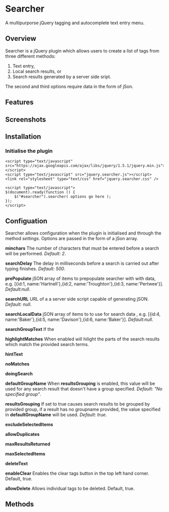 # Searcher

A multipurporse jQuery tagging and autocomplete text entry menu.

## Overview

Searcher is a jQuery plugin which allows users to create a list of tags from three different methods:

1. Text entry,
2. Local search results, or
3. Search results generated by a server side sript.

The second and third options require data in the form of jSon.

## Features

## Screenshots

## Installation

### Initialise the plugin

````
<script type="text/javascript" src="https://ajax.googleapis.com/ajax/libs/jquery/1.5.1/jquery.min.js"></script>
<script type="text/javascript" src="jquery.searcher.js"></script>
<link rel="stylesheet" type="text/css" href="jquery.searcher.css" />

<script type="text/javascript">
$(document).ready(function () {
    $("#searcher").searcher( options go here );
});
</script>
````

## Configuation

Searcher allows configuration when the plugin is initialised and  through the method *settings*. Options are passed in the form of a jSon array.

**minchars**
The number of characters that must be entered before a search will be performed. *Default: 2*.

**searchDelay**
The delay in milliseconds before a search is carried out after typing finishes. *Default: 500*.

**prePopulate**
jSON array of items to prepopulate searcher with with data, e.g. [{id:1, name:'Hartnell'},{id:2, name:'Troughton'},{id:3, name:'Pertwee'}]. *Default:null*.

**searchURL**
URL of a a server side script capable of generating jSON. *Default: null*.

**searchLocalData**
jSON array of items to to use for search data , e.g. [{id:4, name:'Baker'},{id:5, name:'Davison'},{id:6, name:'Baker'}]. *Default:null*.

**searchGroupText**
If the 

**highlightMatches**
When enabled will hilight the parts of the search results which match the provided search terms.

**hintText**

**noMatches**

**doingSearch**

**defaultGroupName**
When **resultsGrouping** is enabled, this value will be used for any search result that doesn't have a group specified. *Default: "No specified group"*.

**resultsGrouping**
If set to true causes search results to be grouped by provided group, if a result has no groupname provided, the value specified in **defaultGroupName** will be used. *Default: true*.

**excludeSelectedItems**

**allowDuplicates**

**maxResultsReturned**

**maxSelectedItems**

**deleteText**

**enableClear** 
Enables the clear tags button in the top left hand corner. Default, true.

**allowDelete**
Allows individual tags to be deleted. Default, true.


## Methods

